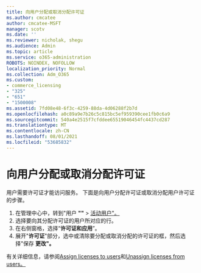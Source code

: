 ```yaml
---
title: 向用户分配或取消分配许可证
ms.author: cmcatee
author: cmcatee-MSFT
manager: scotv
ms.date: ''
ms.reviewer: nicholak, shegu
ms.audience: Admin
ms.topic: article
ms.service: o365-administration
ROBOTS: NOINDEX, NOFOLLOW
localization_priority: Normal
ms.collection: Adm_O365
ms.custom:
- commerce_licensing
- "325"
- "651"
- "1500008"
ms.assetid: 7fd08e48-6f3c-4259-88da-4d06288f2b7d
ms.openlocfilehash: a0c89a9e7b26c5c815bc5ef959390cee1fb0c6a9
ms.sourcegitcommit: 540a4e2515f7cfddee65519046454fc4437cd287
ms.translationtype: MT
ms.contentlocale: zh-CN
ms.lasthandoff: 08/01/2021
ms.locfileid: "53685832"
---
```

# <a name="assign-or-unassign-licenses-to-users"></a>向用户分配或取消分配许可证

用户需要许可证才能访问服务。 下面是向用户分配许可证或取消分配用户许可证的步骤。
  
1. 在管理中心中，转到"用户 **""** \> [活动用户"。](https://go.microsoft.com/fwlink/p/?linkid=834822)
2. 选择要向其分配许可证的用户所对应的行。
3. 在右侧窗格，选择“**许可证和应用**”。
4. 展开"**许可证**"部分，选中或清除要分配或取消分配的许可证的框，然后选择"保存 **更改"。**

有关详细信息，请参阅[Assign licenses to users](/microsoft-365/admin/manage/assign-licenses-to-users)和[Unassign licenses from users。](/microsoft-365/admin/manage/remove-licenses-from-users)